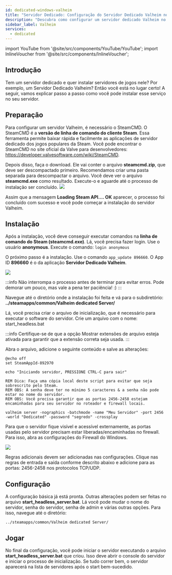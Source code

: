 ```yaml
---
id: dedicated-windows-valheim
title: "Servidor Dedicado: Configuração do Servidor Dedicado Valheim no Windows"
description: "Descubra como configurar um servidor dedicado Valheim no seu próprio servidor para uma jogatina multiplayer sem travas → Saiba mais agora"
sidebar_label: Valheim
services:
  - dedicated
---
```


import YouTube from '@site/src/components/YouTube/YouTube';
import InlineVoucher from '@site/src/components/InlineVoucher';

## Introdução
Tem um servidor dedicado e quer instalar servidores de jogos nele? Por exemplo, um Servidor Dedicado Valheim? Então você está no lugar certo! A seguir, vamos explicar passo a passo como você pode instalar esse serviço no seu servidor.

<YouTube videoId="Trs9Ysxa1gc" imageSrc="https://screensaver01.zap-hosting.com/index.php/s/D2doaAqjzdMSo9r/preview" title="Configuração do Servidor Dedicado Valheim em VPS Windows" description="Prefere entender vendo as coisas em ação? A gente te entende! Mergulhe no nosso vídeo que explica tudo de forma prática. Seja você apressado ou só curte aprender do jeito mais envolvente possível!"/>

<InlineVoucher />

## Preparação
Para configurar um servidor Valheim, é necessário o SteamCMD. O SteamCMD é a **versão de linha de comando do cliente Steam**. Essa ferramenta permite baixar rápida e facilmente as aplicações de servidor dedicado dos jogos populares da Steam. Você pode encontrar o SteamCMD no site oficial da Valve para desenvolvedores: https://developer.valvesoftware.com/wiki/SteamCMD. 

Depois disso, faça o download. Ele vai conter o arquivo **steamcmd.zip**, que deve ser descompactado primeiro. Recomendamos criar uma pasta separada para descompactar o arquivo. Você deve ver o arquivo **steamcmd.exe** como resultado. Execute-o e aguarde até o processo de instalação ser concluído.
![](https://screensaver01.zap-hosting.com/index.php/s/Y5zygHw2DFJa4dZ/preview)

Assim que a mensagem **Loading Steam API.... OK** aparecer, o processo foi concluído com sucesso e você pode começar a instalação do servidor Valheim.



## Instalação

Após a instalação, você deve conseguir executar comandos na **linha de comando do Steam (steamcmd.exe)**. Lá, você precisa fazer login. Use o usuário **anonymous**. Execute o comando: `login anonymous`

O próximo passo é a instalação. Use o comando `app_update 896660`. O App ID **896660** é o da aplicação **Servidor Dedicado Valheim**.

![](https://screensaver01.zap-hosting.com/index.php/s/PxZFZat7cP2C26k/preview)

:::info
Não interrompa o processo antes de terminar para evitar erros. Pode demorar um pouco, mas vale a pena ter paciência! :)
:::


Navegue até o diretório onde a instalação foi feita e vá para o subdiretório:  **../steamapps/common/Valheim dedicated Server/**

Lá, você precisa criar o arquivo de inicialização, que é necessário para executar o software do servidor. Crie um arquivo com o nome: start_headless.bat

:::info
Certifique-se de que a opção Mostrar extensões de arquivo esteja ativada para garantir que a extensão correta seja usada.
:::

Abra o arquivo, adicione o seguinte conteúdo e salve as alterações:

```
@echo off
set SteamAppId-892970

echo "Iniciando servidor, PRESSIONE CTRL-C para sair"

REM Dica: Faça uma cópia local deste script para evitar que seja sobrescrito pelo Steam.
REM OBS: A senha deve ter no mínimo 5 caracteres & a senha não pode estar no nome do servidor.
REM OBS: Você precisa garantir que as portas 2456-2458 estejam encaminhadas para seu servidor no roteador e firewall locais.

valheim server -nographics -batchmode -name "Meu Servidor" -port 2456 -world "Dedicated" -password "segredo" -crossplay
```

Para que o servidor fique visível e acessível externamente, as portas usadas pelo servidor precisam estar liberadas/encaminhadas no firewall. Para isso, abra as configurações do Firewall do Windows.

![](https://screensaver01.zap-hosting.com/index.php/s/MTHjL85zKsLtN9g/preview)

Regras adicionais devem ser adicionadas nas configurações. Clique nas regras de entrada e saída conforme descrito abaixo e adicione para as portas: 2456-2458 nos protocolos TCP/UDP.




## Configuração

A configuração básica já está pronta. Outras alterações podem ser feitas no arquivo **start_headless_server.bat**. Lá você pode mudar o nome do servidor, senha do servidor, senha de admin e várias outras opções. Para isso, navegue até o diretório:

```
../steamapps/common/Valheim dedicated Server/
```



## Jogar

No final da configuração, você pode iniciar o servidor executando o arquivo **start_headless_server.bat** que criou. Isso deve abrir o console do servidor e iniciar o processo de inicialização. Se tudo correr bem, o servidor aparecerá na lista de servidores após o start bem-sucedido.

<InlineVoucher />